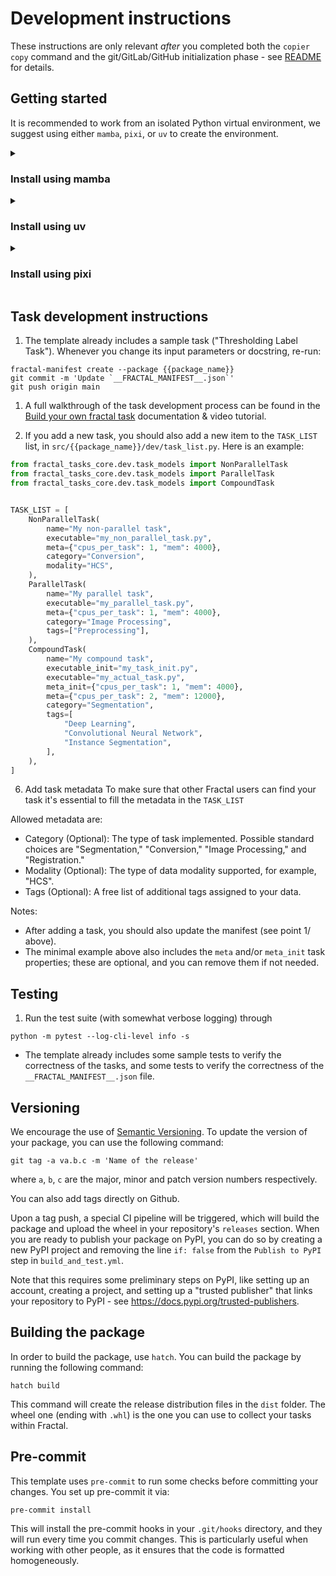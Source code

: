 # Development instructions

These instructions are only relevant *after* you completed both the `copier
copy` command and the git/GitLab/GitHub initialization phase - see
[README](https://github.com/fractal-analytics-platform/fractal-tasks-template#readme)
for details.

## Getting started

It is recommended to work from an isolated Python virtual environment, we suggest using either `mamba`, `pixi`, or `uv` to create the environment.

<details><summary><h3>Install using mamba</h3></summary>

1. `mamba`: You can install it via [miniforge](https://github.com/conda-forge/miniforge).

2. Once you have `mamba` installed, you can create the virtual environment using the following command:

   ```console
   mamba create -n name-env python=3.11
   ```

    Here we used python 3.11 as an example, you can alternatively use `python=3.12` or `python=3.13`.
    In order to use the conda environment, you need to activate it:

    ```console
    mamba activate name-env

    ```

    and once you are done with the environment, you can deactivate it:

    ```console
    mamba deactivate
    ```

    or, simply close the terminal.

3. You can install your package to run it locally as in (run from within your package folder):

    ```console
    python -m pip install -e .
    ```

    this will install only the dependencies needed to run the package. If you want to install the development dependencies (e.g. pytest, hatch), you can run:

    ```console
    python -m pip install -e ".[dev]"
    ```

</details>

<details><summary><h3>Install using uv</h3></summary>

The `uv` package is a fast and lightweight alternative to `pip`, which can be used to create isolated Python environments.
`uv` environments are stored in the project and can be easily recreated on different machines.

1. `uv`: You can install it via [uv](https://docs.astral.sh/uv/getting-started/installation/).

</details>

<details><summary><h3>Install using pixi</h3></summary>

Like `uv`, `pixi` is an alternative to `pip` and `conda`, which can be used to create isolated Python environments.
Compared to `uv`, `pixi` allows to create mixes of Pypi, conda, and non-Python dependencies, which can be useful for some tasks.

1. `pixi`: You can install it via [pixi](https://pixi.sh/latest/installation/).

</details>

## Task development instructions

1. The template already includes a sample task ("Thresholding Label Task"). Whenever you change its input parameters or docstring, re-run:

```console
fractal-manifest create --package {{package_name}}
git commit -m 'Update `__FRACTAL_MANIFEST__.json`'
git push origin main
```

1. A full walkthrough of the task development process can be found in the [Build your own fractal task](https://fractal-analytics-platform.github.io/build_your_own_fractal_task/) documentation & video tutorial.

2. If you add a new task, you should also add a new item to the `TASK_LIST`
list, in `src/{{package_name}}/dev/task_list.py`. Here is an example:

```python
from fractal_tasks_core.dev.task_models import NonParallelTask
from fractal_tasks_core.dev.task_models import ParallelTask
from fractal_tasks_core.dev.task_models import CompoundTask


TASK_LIST = [
    NonParallelTask(
        name="My non-parallel task",
        executable="my_non_parallel_task.py",
        meta={"cpus_per_task": 1, "mem": 4000},
        category="Conversion",
        modality="HCS",
    ),
    ParallelTask(
        name="My parallel task",
        executable="my_parallel_task.py",
        meta={"cpus_per_task": 1, "mem": 4000},
        category="Image Processing",
        tags=["Preprocessing"],
    ),
    CompoundTask(
        name="My compound task",
        executable_init="my_task_init.py",
        executable="my_actual_task.py",
        meta_init={"cpus_per_task": 1, "mem": 4000},
        meta={"cpus_per_task": 2, "mem": 12000},
        category="Segmentation",
        tags=[
            "Deep Learning",
            "Convolutional Neural Network",
            "Instance Segmentation",
        ],
    ),
]
```

6. Add task metadata
To make sure that other Fractal users can find your task it's essential to fill the metadata in the `TASK_LIST`

Allowed metadata are:

* Category (Optional): The type of task implemented. Possible standard choices are "Segmentation," "Conversion," "Image Processing," and "Registration."
* Modality (Optional): The type of data modality supported, for example, "HCS".
* Tags (Optional): A free list of additional tags assigned to your data.

Notes:

* After adding a task, you should also update the manifest (see point 1/ above).
* The minimal example above also includes the `meta` and/or `meta_init` task properties; these are optional, and you can remove them if not needed.

## Testing

1. Run the test suite (with somewhat verbose logging) through

```console
python -m pytest --log-cli-level info -s
```

* The template already includes some sample tests to verify the correctness of the tasks, and some tests to verify the correctness of the `__FRACTAL_MANIFEST__.json` file.

## Versioning

We encourage the use of [Semantic Versioning](https://semver.org/).
To update the version of your package, you can use the following command:

```console
git tag -a va.b.c -m 'Name of the release'
```

where `a`, `b`, `c` are the major, minor and patch version numbers respectively.

You can also add tags directly on Github.

Upon a tag push, a special CI pipeline will be triggered, which will build the package and upload the wheel in your repository's `releases` section.
When you are ready to publish your package on PyPI, you can do so by creating a new PyPI project and removing the line `if: false` from the `Publish to PyPI` step in `build_and_test.yml`.

Note that this requires some preliminary steps on PyPI, like setting up an account, creating a project, and setting up a "trusted publisher" that links your repository to PyPI - see <https://docs.pypi.org/trusted-publishers>.

## Building the package

In order to build the package, use `hatch`. You can build the package by running the following command:

```console
hatch build
```

This command will create the release distribution files in the `dist` folder.
The wheel one (ending with `.whl`) is the one you can use to collect your tasks
within Fractal.

## Pre-commit

This template uses `pre-commit` to run some checks before committing your changes. You set up pre-commit it via:

```console
pre-commit install
```

This will install the pre-commit hooks in your `.git/hooks` directory, and they will run every time you commit changes.
This is particularly useful when working with other people, as it ensures that the code is formatted homogeneously.
